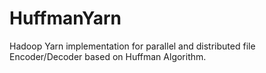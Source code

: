 # HuffmanYarn

Hadoop Yarn implementation for parallel and distributed file Encoder/Decoder based on Huffman Algorithm.
